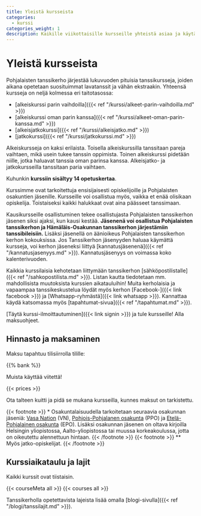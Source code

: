 ```yaml
---
title: Yleistä kursseista
categories:
  - kurssi
categories_weight: 1
description: Kaikille viikottaisille kursseille yhteistä asiaa ja käytäntöjä.
---
```

# Yleistä kursseista

Pohjalaisten tanssikerho järjestää lukuvuoden pituisia tanssikursseja, joiden aikana opetetaan suosituimmat lavatanssit ja vähän ekstraakin. Yhteensä kursseja on neljä kolmessa eri taitotasossa:

* \[alkeiskurssi parin vaihdoilla]({{< ref "/kurssi/alkeet-parin-vaihdoilla.md" >}})
* \[alkeiskurssi oman parin kanssa]({{< ref "/kurssi/alkeet-oman-parin-kanssa.md" >}})
* \[alkeisjatkokurssi]({{< ref "/kurssi/alkeisjatko.md" >}})
* \[jatkokurssi]({{< ref "/kurssi/jatkokurssi.md" >}})

Alkeiskursseja on kaksi erilaista. Toisella alkeiskurssilla tanssitaan pareja vaihtaen, mikä usein tukee tanssin oppimista. Toinen alkeiskurssi pidetään niille, jotka haluavat tanssia oman parinsa kanssa. Alkeisjatko- ja jatkokursseilla tanssitaan paria vaihtaen.

Kuhunkin **kurssiin sisältyy 14 opetuskertaa**.

Kurssimme ovat tarkoitettuja ensisijaisesti opiskelijoille ja Pohjalaisten osakuntien jäsenille. Kursseille voi osallistua myös, vaikka et enää olisikaan opiskelija. Toistaiseksi kaikki halukkaat ovat aina päässeet tanssimaan.

Kausikursseille osallistuminen tekee osallistujasta Pohjalaisten tanssikerhon jäsenen siksi ajaksi, kun kausi kestää. **Jäsenenä voi osallistua Pohjalaisten tanssikerhon ja Hämäläis-Osakunnan tanssikerhon järjestämiin tanssibileisiin.** Lisäksi jäsenellä on äänioikeus Pohjalaisten tanssikerhon kerhon kokouksissa. Jos Tanssikerhon jäsenyyden haluaa käymättä kursseja, voi kerhon jäseneksi liittyä \[kannatusjäsenenä]({{< ref "/kannatusjasenyys.md" >}}). Kannatusjäsenyys on voimassa koko kalenterivuoden.

Kaikkia kurssilaisia kehotetaan liittymään tanssikerhon \[sähköpostilistalle]({{< ref "/sahkopostilista.md" >}}). Listan kautta tiedotetaan mm. mahdollisista muutoksista kurssien aikatauluihin! Muita kerholaisia ja vapaampaa tanssikeskustelua löydät myös kerhon \[Facebook-]({{< link facebook >}}) ja \[Whatsapp-ryhmästä]({{< link whatsapp >}}). Kannattaa käydä katsomassa myös \[tapahtumat-sivua]({{< ref "/tapahtumat.md" >}}).

\[Täytä kurssi-ilmoittautuminen]({{< link signin >}}) ja tule kursseille! Alla maksuohjeet.

## Hinnasto ja maksaminen

Maksu tapahtuu tilisiirrolla tilille:

{{% bank %}}

Muista käyttää viitettä!

{{< prices >}}

Ota talteen kuitti ja pidä se mukana kursseilla, kunnes maksut on tarkistettu.

{{< footnote >}} * Osakuntalaisuudella tarkoitetaan seuraavia osakunnan jäseniä: [Vasa Nation](http://vasa.nation.fi) (VN), [Pohjois-Pohjalanen osakunta](http://pohjoispohjalaiset.fi) (PPO) ja [Etelä-Pohjalainen osakunta](http://epo.osakunta.fi) (EPO). Lisäksi osakunnan jäsenen on oltava kirjoilla Helsingin yliopistossa, Aalto-yliopistossa tai muussa korkeakoulussa, jotta on oikeutettu alennettuun hintaan. {{< /footnote >}}
{{< footnote >}}
\*\* Myös jatko-opiskelijat. {{< /footnote >}}

## Kurssiaikataulu ja lajit

Kaikki kurssit ovat tiistaisin.

{{< courseMeta all >}} {{< courses all >}}

Tanssikerholla opetettavista lajeista lisää omalla \[blogi-sivulla]({{< ref "/blogi/tanssilajit.md" >}}).
